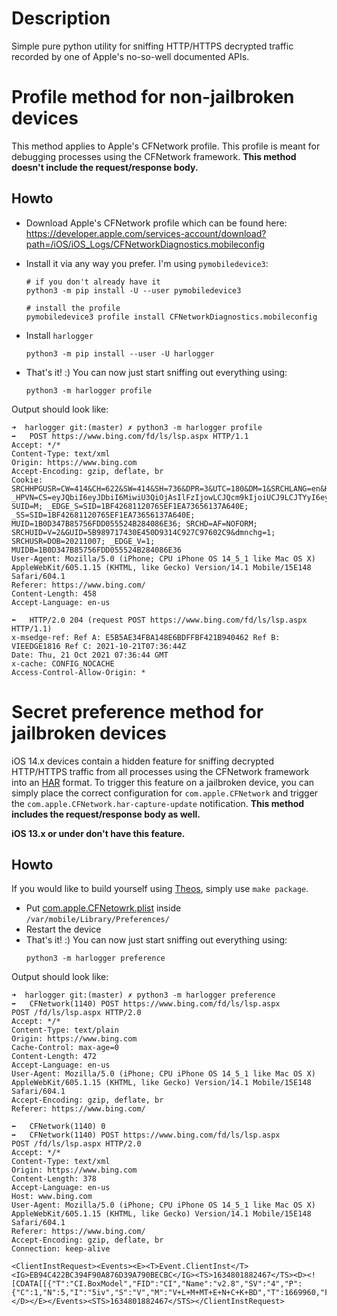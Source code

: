 # Description

Simple pure python utility for sniffing HTTP/HTTPS decrypted traffic recorded by one of Apple's no-so-well documented
APIs.

# Profile method for non-jailbroken devices

This method applies to Apple's CFNetwork profile. This profile is meant for debugging processes using the CFNetwork
framework. **This method doesn't include the request/response body.**

## Howto

- Download Apple's CFNetwork profile which can be found here:
  https://developer.apple.com/services-account/download?path=/iOS/iOS_Logs/CFNetworkDiagnostics.mobileconfig

- Install it via any way you prefer. I'm using `pymobiledevice3`:

    ```shell
    # if you don't already have it
    python3 -m pip install -U --user pymobiledevice3
    
    # install the profile
    pymobiledevice3 profile install CFNetworkDiagnostics.mobileconfig
    ```
- Install `harlogger`
     ```shell
    python3 -m pip install --user -U harlogger
    ```

- That's it! :) You can now just start sniffing out everything using:
    ```shell
    python3 -m harlogger profile
    ```

Output should look like:

```
➜  harlogger git:(master) ✗ python3 -m harlogger profile
➡️️   POST https://www.bing.com/fd/ls/lsp.aspx HTTP/1.1
Accept: */*
Content-Type: text/xml
Origin: https://www.bing.com
Accept-Encoding: gzip, deflate, br
Cookie: SRCHHPGUSR=CW=414&CH=622&SW=414&SH=736&DPR=3&UTC=180&DM=1&SRCHLANG=en&HV=1634801804; _HPVN=CS=eyJQbiI6eyJDbiI6MiwiU3QiOjAsIlFzIjowLCJQcm9kIjoiUCJ9LCJTYyI6eyJDbiI6MiwiU3QiOjAsIlFzIjowLCJQcm9kIjoiSCJ9LCJReiI6eyJDbiI6MiwiU3QiOjAsIlFzIjowLCJQcm9kIjoiVCJ9LCJBcCI6dHJ1ZSwiTXV0ZSI6dHJ1ZSwiTGFkIjoiMjAyMS0xMC0yMVQwMDowMDowMFoiLCJJb3RkIjowLCJEZnQiOm51bGwsIk12cyI6MCwiRmx0IjowLCJJbXAiOjEwfQ==; SUID=M; _EDGE_S=SID=1BF42681120765EF1EA73656137A640E; _SS=SID=1BF42681120765EF1EA73656137A640E; MUID=1B0D347B85756FDD055524B284086E36; SRCHD=AF=NOFORM; SRCHUID=V=2&GUID=5B989717430E450D9314C927C97602C9&dmnchg=1; SRCHUSR=DOB=20211007; _EDGE_V=1; MUIDB=1B0D347B85756FDD055524B284086E36
User-Agent: Mozilla/5.0 (iPhone; CPU iPhone OS 14_5_1 like Mac OS X) AppleWebKit/605.1.15 (KHTML, like Gecko) Version/14.1 Mobile/15E148 Safari/604.1
Referer: https://www.bing.com/
Content-Length: 458
Accept-Language: en-us

⬅️   HTTP/2.0 204 (request POST https://www.bing.com/fd/ls/lsp.aspx HTTP/1.1)
x-msedge-ref: Ref A: E5B5AE34FBA148E6BDFFBF421B940462 Ref B: VIEEDGE1816 Ref C: 2021-10-21T07:36:44Z
Date: Thu, 21 Oct 2021 07:36:44 GMT
x-cache: CONFIG_NOCACHE
Access-Control-Allow-Origin: *
```

# Secret preference method for jailbroken devices

iOS 14.x devices contain a hidden feature for sniffing decrypted HTTP/HTTPS traffic from all processes using the
CFNetwork framework into an [HAR](https://en.wikipedia.org/wiki/HAR_(file_format).)
format. To trigger this feature on a jailbroken device, you can simply place the correct configuration
for `com.apple.CFNetwork` and trigger the `com.apple.CFNetwork.har-capture-update` notification.
**This method includes the request/response body as well.**

**iOS 13.x or under don't have this feature.**

## Howto

If you would like to build yourself using [Theos](https://github.com/theos/theos/wiki), simply use `make package`.

- Put [com.apple.CFNetowrk.plist](./com.apple.CFNetwork.plist) inside `/var/mobile/Library/Preferences/`
- Restart the device
- That's it! :) You can now just start sniffing out everything using:
    ```shell
    python3 -m harlogger preference
    ```

Output should look like:

```
➜  harlogger git:(master) ✗ python3 -m harlogger preference
➡️   CFNetwork(1140) POST https://www.bing.com/fd/ls/lsp.aspx
POST /fd/ls/lsp.aspx HTTP/2.0
Accept: */*
Content-Type: text/plain
Origin: https://www.bing.com
Cache-Control: max-age=0
Content-Length: 472
Accept-Language: en-us
User-Agent: Mozilla/5.0 (iPhone; CPU iPhone OS 14_5_1 like Mac OS X) AppleWebKit/605.1.15 (KHTML, like Gecko) Version/14.1 Mobile/15E148 Safari/604.1
Accept-Encoding: gzip, deflate, br
Referer: https://www.bing.com/

⬅️   CFNetwork(1140) 0
➡️   CFNetwork(1140) POST https://www.bing.com/fd/ls/lsp.aspx
POST /fd/ls/lsp.aspx HTTP/2.0
Accept: */*
Content-Type: text/xml
Origin: https://www.bing.com
Content-Length: 378
Accept-Language: en-us
Host: www.bing.com
User-Agent: Mozilla/5.0 (iPhone; CPU iPhone OS 14_5_1 like Mac OS X) AppleWebKit/605.1.15 (KHTML, like Gecko) Version/14.1 Mobile/15E148 Safari/604.1
Referer: https://www.bing.com/
Accept-Encoding: gzip, deflate, br
Connection: keep-alive

<ClientInstRequest><Events><E><T>Event.ClientInst</T><IG>EB94C422BC394F90A876D39A790BECBC</IG><TS>1634801882467</TS><D><![CDATA[[{"T":"CI.BoxModel","FID":"CI","Name":"v2.8","SV":"4","P":{"C":1,"N":5,"I":"5iv","S":"V","M":"V+L+M+MT+E+N+C+K+BD","T":1669960,"F":0},"V":"zrpx/////////visible/+zryw/////////hidden/@p"}]]]></D></E></Events><STS>1634801882467</STS></ClientInstRequest>
```
